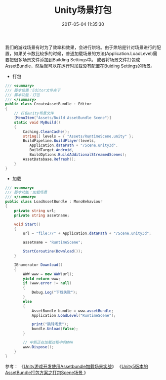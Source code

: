 ﻿---
title: Unity场景打包
date: 2017-05-04 11:35:30
tags:
---

我们的游戏场景有时为了效率和效果，会进行烘培。由于烘培是针对场景进行的配置，如果关卡数比较多的时候，普通加载场景的方法(Application.LoadLevel)需要把很多场景文件添加到Building Settings中。
或者将场景文件打包成AssetBundle，然后就可以在运行时加载没有配置在Buiding Settings的场景。

<!--more-->

- 打包

```cs
/// <summary>
/// 脚本位置：Editor文件夹下
/// 脚本功能：打包
/// </summary>
public class CreateAssetBundle : Editor
{
    // 打包unity场景文件
    [MenuItem("Assets/Build AssetBundle Scene")]
    static void MyBuild()
    {
        Caching.CleanCache();
        string[] levels = { "Assets/RuntimeScene.unity" };
        BuildPipeline.BuildPlayer(levels, 
		   Application.dataPath + "/Scene.unity3d", 
		   BuildTarget.Android, 
		   BuildOptions.BuildAdditionalStreamedScenes);
        AssetDatabase.Refresh();
    }
}
```

- 加载

```cs
/// <summary>
/// 脚本功能：加载场景
/// </summary>
public class LoadAssetBundle : MonoBehaviour
{
    private string url;
    private string assetname;

    void Start()
    {
        url = "file://" + Application.dataPath + "/Scene.unity3d";

        assetname = "RuntimeScene";

        StartCoroutine(Download());
    }

    IEnumerator Download()
    {
        WWW www = new WWW(url);
        yield return www;
        if (www.error != null)
        {
            Debug.Log("下载失败");
        }
        else
        {
            AssetBundle bundle = www.assetBundle;
            Application.LoadLevel("RuntimeScene");

            print("跳转场景");
            bundle.Unload(false);
        }

        // 中断正在加载过程中的WWW
        www.Dispose();
    }
}

```

参考：
《[Unity游戏开发使用Assetbundle加载场景实战](http://unity.jb51.net/xuexipeixun/rumenjiaocheng/537.html)》
《[Unity5版本的AssetBundle打包方案之打包Scene场景 ](http://blog.csdn.net/sinat_20559947/article/details/50037343)》